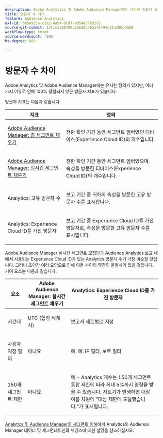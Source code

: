 ```yaml
---
description: Adobe Analytics 및 Adobe Audience Manager에는 유사한 정의가 있지만, 여러 가지 이유로 인해 100% 정렬되지 않은 방문자 지표가 있습니다.
title: 방문자 수 차이
feature: Audience Analytics
exl-id: be5a935a-c3a2-4ab4-8cd7-ed54a37932c8
source-git-commit: 15f1cd260709c2ab82d56a545494c31ad86d0ab0
workflow-type: tm+mt
source-wordcount: '296'
ht-degree: 86%

---
```


# 방문자 수 차이

Adobe Analytics 및 Adobe Audience Manager에는 유사한 정의가 있지만, 여러 가지 이유로 인해 100% 정렬되지 않은 방문자 지표가 있습니다.

방문자 지표는 다음과 같습니다.

<table id="table_F9FE107A89934C3B854C55D7D76AC6E8"> 
 <thead> 
  <tr> 
   <th colname="col2" class="entry"> 지표 </th> 
   <th colname="col3" class="entry"> 정의 </th> 
  </tr>
 </thead>
 <tbody> 
  <tr> 
   <td colname="col2"> <p><a href="https://experienceleague.adobe.com/docs/audience-manager/user-guide/features/segments/segment-builder-data.html?lang=ko-KR"  > Adobe Audience Manager: 총 세그먼트 채우기</a> </p> </td> 
   <td colname="col3"> <p>전환 확인 기간 동안 세그먼트 멤버였던 디바이스(Experience Cloud ID)의 개수입니다. </p> </td> 
  </tr> 
  <tr> 
   <td colname="col2"> <p><a href="https://experienceleague.adobe.com/docs/audience-manager/user-guide/features/segments/segment-builder-data.html?lang=ko-KR"  > Adobe Audience Manager: 실시간 세그먼트 채우기</a> </p> </td> 
   <td colname="col3"> <p>전환 확인 기간 동안 세그먼트 멤버였으며, 속성을 방문한 디바이스(Experience Cloud ID)의 개수입니다. </p> </td> 
  </tr> 
  <tr> 
   <td colname="col2"> <p>Analytics: 고유 방문자 수 </p> </td> 
   <td colname="col3"> <p>보고 기간 중 귀하의 속성을 방문한 고유 방문자 수를 표시합니다. </p> </td> 
  </tr> 
  <tr> 
   <td colname="col2"> <p>Analytics: Experience Cloud ID를 가진 방문자 </p> </td> 
   <td colname="col3"> <p>보고 기간 중 Experience Cloud ID를 가진 방문자로, 속성을 방문한 고유 방문자 수를 표시합니다. </p> </td> 
  </tr> 
 </tbody> 
</table>

Adobe Audience Manager 실시간 세그먼트 모집단과 Audience Analytics 보고 내에서 사용되는 Experience Cloud ID가 있는 Analytics 방문자 수가 가장 비슷할 것입니다. 그러나 조만간 여러 요인으로 인해 이들 사이의 약간의 불일치가 있을 것입니다. 기여 요소는 다음과 같습니다.

<table id="table_A391B37CC077456F8BB83BAA3C640EF6"> 
 <thead> 
  <tr> 
   <th colname="col1" class="entry"> 요소 </th> 
   <th colname="col2" class="entry"> Adobe Audience Manager: 실시간 세그먼트 채우기 </th> 
   <th colname="col3" class="entry"> Analytics: Experience Cloud ID를 가진 방문자 </th> 
  </tr>
 </thead>
 <tbody> 
  <tr> 
   <td colname="col1"> <p>시간대 </p> </td> 
   <td colname="col2"> <p>UTC (협정 세계시) </p> </td> 
   <td colname="col3"> <p>보고서 세트별로 지정 </p> </td> 
  </tr> 
  <tr> 
   <td colname="col1"> <p>사용자 지정 필터 </p> </td> 
   <td colname="col2"> <p>아니요 </p> </td> 
   <td colname="col3"> <p>예. 예: IP 필터, 보트 필터 </p> </td> 
  </tr> 
  <tr> 
   <td colname="col1"> <p>150개 세그먼트 제한 </p> </td> 
   <td colname="col2"> <p>아니요 </p> </td> 
   <td colname="col3"> <p>예 - Analytics 개수는 150개 세그먼트 통합 제한에 따라 최대 5%까지 영향을 받을 수 있습니다. 자르기가 발생하면 대상 이름 차원에 "대상 제한에 도달했습니다."가 표시됩니다. </p> </td> 
  </tr> 
 </tbody> 
</table>

[Analytics 및 Audience Manager의 세그먼트 이해](/help/integrate/c-audience-analytics/aam-analytics-segments.md)에서 Analytics와 Audience Manager 데이터 및 세그먼테이션의 뉘앙스에 대한 설명을 참조하십시오.
